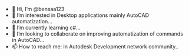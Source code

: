 - 👋 Hi, I’m @bensaa123
- 👀 I’m interested in Desktop applications mainly AutoCAD automatization...
- 🌱 I’m currently learning c#...
- 💞️ I’m looking to collaborate on improving automatization of commands in AutoCAD...
- 📫 How to reach me: in Autodesk Development network community..

<!---
bensaa123/bensaa123 is a ✨ special ✨ repository because its `README.md` (this file) appears on your GitHub profile.
You can click the Preview link to take a look at your changes.
--->
